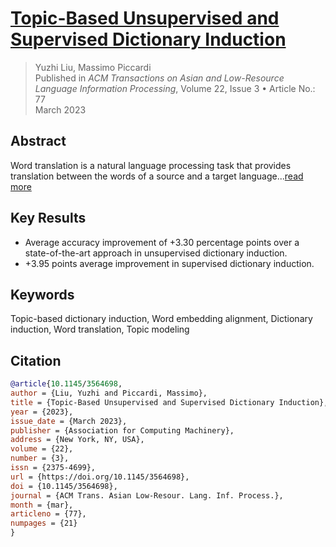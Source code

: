 # [Topic-Based Unsupervised and Supervised Dictionary Induction](https://doi.org/10.1145/3564698)
> Yuzhi Liu, Massimo Piccardi  
> Published in *ACM Transactions on Asian and Low-Resource Language Information Processing*, Volume 22, Issue 3 &bull; Article No.: 77  
> March 2023

## Abstract
Word translation is a natural language processing task that provides translation between the words of a source and a target language...[read more](https://doi.org/10.1145/3564698)

## Key Results
- Average accuracy improvement of +3.30 percentage points over a state-of-the-art approach in unsupervised dictionary induction.
- +3.95 points average improvement in supervised dictionary induction.

## Keywords
Topic-based dictionary induction, Word embedding alignment, Dictionary induction, Word translation, Topic modeling

## Citation
```bibtex
@article{10.1145/3564698,
author = {Liu, Yuzhi and Piccardi, Massimo},
title = {Topic-Based Unsupervised and Supervised Dictionary Induction},
year = {2023},
issue_date = {March 2023},
publisher = {Association for Computing Machinery},
address = {New York, NY, USA},
volume = {22},
number = {3},
issn = {2375-4699},
url = {https://doi.org/10.1145/3564698},
doi = {10.1145/3564698},
journal = {ACM Trans. Asian Low-Resour. Lang. Inf. Process.},
month = {mar},
articleno = {77},
numpages = {21}
}
